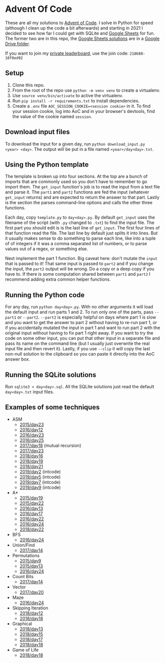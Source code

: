 Advent Of Code
==============

These are all my solutions to [Advent of Code](https://adventofcode.com/). I
solve in Python for speed (although I clean up the code a bit afterwards) and
starting in 2021 I decided to see how far I could get with SQLite and
[Google Sheets][sheets] for fun. The former two are in this repo, the [Google
Sheets solutions][sheets] are in a [Google Drive folder][sheets].

If you want to join my
[private leaderboard](https://adventofcode.com/2022/leaderboards/private), use
the join code: `218680-10f0ed92`

[sheets]: https://drive.google.com/drive/u/0/folders/1ygA0dIsGWcbjLKzuw2XL1Ltr_navxqG4

Setup
-----

1. Clone this repo.
2. From the root of the repo use `python -m venv venv` to create a virtualenv.
3. Use `source venv/bin/activate` to active the virtualenv.
4. Run `pip install -r requirements.txt` to install dependencies.
5. Create a `.env` file `AOC_SESSION_COOKIE=<session cookie>` in it. To find
   your session cookie, log into AoC and in your browser's devtools, find the
   value of the cookie named `session`.

Download input files
--------------------

To download the input for a given day, run
`python download_input.py <year> <day>`. The output will be put in a file named
`<year>/day<day>.txt`.

Using the Python template
-------------------------

The template is broken up into four sections. At the top are a bunch of imports
that are commonly used so you don't have to remember to go import them. The
`get_input` function's job is to read the input from a text file and parse it.
The `part1` and `part2` functions are fed the input (whatever `get_input`
returns) and are expected to return the answer to that part. Lastly is the
section the parses command-line options and calls the other three functions.

Each day, copy `template.py` to `day<day>.py`. By default `get_input` uses the
filename of the script (with `.py` changed to `.txt`) to find the input file.
The first part you should edit is is the last line of `get_input`. The first
four lines of that function read the file. The last line by default just splits
it into lines. But it usually makes sense to do something to parse each line,
like into a tuple of of integers if it was a comma separated list of numbers, or
to parse values out of a regex, or something else.

Next implement the part 1 function. Big caveat here: don't mutate the `input`
that is passed to it! That same input is passed to `part2` and if you change
the input, the `part2` output will be wrong. Do a copy or a deep copy if you
have to. If there is some computation shared between `part1` and `part2` I
recommend adding extra common helper functions.

Running the Python code
-----------------------

For any day, run `python day<day>.py`. With no other arguments it will load the
default input and run parts 1 and 2. To run only one of the parts, pass
`--part1` or `--part2`. `--part2` is especially helpful on days where part 1 is
slow and you want to get the answer to part 2 without having to re-run part 1,
or if you accidentally mutated the input in part 1 and want to run part 2 with
the original input without having to fix part 1 right away. If you want to try
the code on some other input, you can put that other input in a separate file
and pass its name on the command line (but I usually just overwrite the real
input file and then revert it). Lastly, if you use `--clip` it will copy the
last non-null solution to the clipboard so you can paste it directly into the
AoC answer box.

Running the SQLite solutions
----------------------------

Run `sqlite3 < day<day>.sql`. All the SQLite solutions just read the default
`day<day>.txt` input files.


Examples of some techniques
---------------------------

- ASM
  * [2015/day23](2015/day23.py)
  * [2016/day12](2016/day12.py)
  * [2016/day23](2016/day23.py)
  * [2016/day25](2016/day25.py)
  * [2017/day18](2017/day18.py) (mutual recursion)
  * [2017/day23](2017/day23.py)
  * [2018/day16](2018/day16.py)
  * [2018/day19](2018/day19.py)
  * [2018/day21](2018/day21.py)
  * [2019/day2](2019/day2.py) (intcode)
  * [2019/day5](2019/day5.py) (intcode)
  * [2019/day7](2019/day7.py) (intcode)
  * [2019/day9](2019/day9.py) (intcode)
- A*
  * [2015/day19](2015/day19.py)
  * [2015/day22](2015/day22.py)
  * [2016/day13](2016/day13.py)
  * [2016/day17](2016/day17.py)
  * [2016/day22](2016/day22.py)
  * [2016/day24](2016/day24.py)
  * [2018/day22](2018/day22.py)
- BFS
  * [2016/day24](2016/day24.py)
- Union/Find
  * [2017/day14](2017/day14.py)
- Permutations
  * [2015/day9](2015/day9.py)
  * [2015/day13](2015/day13.py)
  * [2016/day24](2015/day24.py)
- Count Bits
  * [2017/day14](2017/day14.py)
- Vector
  * [2017/day20](2017/day20.py)
- Maze
  * [2016/day24](2016/day24.py)
- Skipping Iteration
  * [2018/day12](2018/day12.py)
  * [2018/day18](2018/day18.py)
- Graphical
  * [2018/day13](2018/day13.py)
  * [2018/day15](2018/day15.py)
  * [2018/day17](2018/day17.py)
  * [2018/day18](2018/day18.py)
- Game of Life
  * [2018/day18](2018/day18.py)
